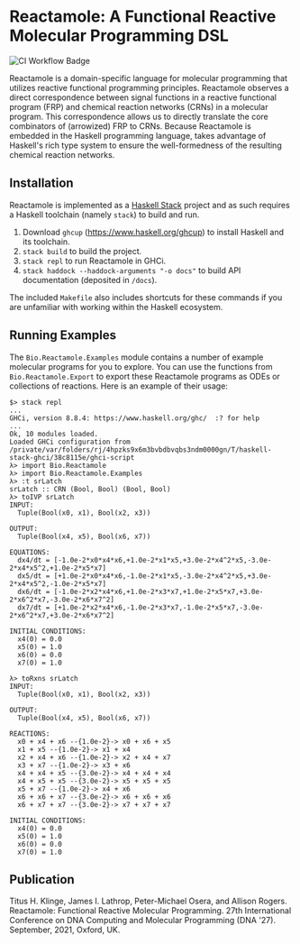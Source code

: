 # Reactamole: A Functional Reactive Molecular Programming DSL

![CI Workflow Badge](https://github.com/digMP/haskell-reactamole/actions/workflows/main.yml/badge.svg)

Reactamole is a domain-specific language for molecular programming that
utilizes reactive functional programming principles. Reactamole observes a
direct correspondence between signal functions in a reactive functional program
(FRP) and chemical reaction networks (CRNs) in a molecular program. This
correspondence allows us to directly translate the core combinators of
(arrowized) FRP to CRNs. Because Reactamole is embedded in the Haskell
programming language, takes advantage of Haskell's rich type system to
ensure the well-formedness of the resulting chemical reaction networks.

## Installation

Reactamole is implemented as a [Haskell Stack](https://haskellstack.org)
project and as such requires a Haskell toolchain (namely `stack`) to build and
run.

1.  Download `ghcup` (https://www.haskell.org/ghcup) to install Haskell and its
    toolchain.
2.  `stack build` to build the project.
3.  `stack repl` to run Reactamole in GHCi.
4.  `stack haddock --haddock-arguments "-o docs"` to build API documentation
    (deposited in `/docs`).

The included `Makefile` also includes shortcuts for these commands if you are
unfamiliar with working within the Haskell ecosystem.

## Running Examples

The `Bio.Reactamole.Examples` module contains a number of example molecular
programs for you to explore. You can use the functions from
`Bio.Reactamole.Export` to export these Reactamole programs as ODEs or
collections of reactions. Here is an example of their usage:

~~~console
$> stack repl
...
GHCi, version 8.8.4: https://www.haskell.org/ghc/  :? for help
...
Ok, 10 modules loaded.
Loaded GHCi configuration from /private/var/folders/rj/4hpzks9x6m3bvbdbvqbs3ndm0000gn/T/haskell-stack-ghci/38c8115e/ghci-script
λ> import Bio.Reactamole
λ> import Bio.Reactamole.Examples
λ> :t srLatch
srLatch :: CRN (Bool, Bool) (Bool, Bool)
λ> toIVP srLatch
INPUT:
  Tuple(Bool(x0, x1), Bool(x2, x3))

OUTPUT:
  Tuple(Bool(x4, x5), Bool(x6, x7))

EQUATIONS:
  dx4/dt = [-1.0e-2*x0*x4*x6,+1.0e-2*x1*x5,+3.0e-2*x4^2*x5,-3.0e-2*x4*x5^2,+1.0e-2*x5*x7]
  dx5/dt = [+1.0e-2*x0*x4*x6,-1.0e-2*x1*x5,-3.0e-2*x4^2*x5,+3.0e-2*x4*x5^2,-1.0e-2*x5*x7]
  dx6/dt = [-1.0e-2*x2*x4*x6,+1.0e-2*x3*x7,+1.0e-2*x5*x7,+3.0e-2*x6^2*x7,-3.0e-2*x6*x7^2]
  dx7/dt = [+1.0e-2*x2*x4*x6,-1.0e-2*x3*x7,-1.0e-2*x5*x7,-3.0e-2*x6^2*x7,+3.0e-2*x6*x7^2]

INITIAL CONDITIONS:
  x4(0) = 0.0
  x5(0) = 1.0
  x6(0) = 0.0
  x7(0) = 1.0

λ> toRxns srLatch
INPUT:
  Tuple(Bool(x0, x1), Bool(x2, x3))

OUTPUT:
  Tuple(Bool(x4, x5), Bool(x6, x7))

REACTIONS:
  x0 + x4 + x6 --{1.0e-2}-> x0 + x6 + x5
  x1 + x5 --{1.0e-2}-> x1 + x4
  x2 + x4 + x6 --{1.0e-2}-> x2 + x4 + x7
  x3 + x7 --{1.0e-2}-> x3 + x6
  x4 + x4 + x5 --{3.0e-2}-> x4 + x4 + x4
  x4 + x5 + x5 --{3.0e-2}-> x5 + x5 + x5
  x5 + x7 --{1.0e-2}-> x4 + x6
  x6 + x6 + x7 --{3.0e-2}-> x6 + x6 + x6
  x6 + x7 + x7 --{3.0e-2}-> x7 + x7 + x7

INITIAL CONDITIONS:
  x4(0) = 0.0
  x5(0) = 1.0
  x6(0) = 0.0
  x7(0) = 1.0
~~~

## Publication

Titus H. Klinge, James I. Lathrop, Peter-Michael Osera, and Allison Rogers.
Reactamole: Functional Reactive Molecular Programming. 27th International
Conference on DNA Computing and Molecular Programming (DNA '27). September,
2021, Oxford, UK.
